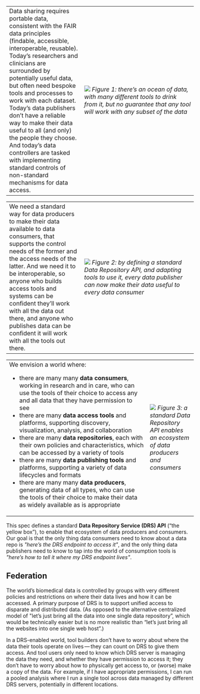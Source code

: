 <table style="width:100%">
  <tr>
    <td style="width:40%">
      Data sharing requires portable data, consistent with the FAIR data principles (findable, accessible, interoperable, reusable). Today’s researchers and clinicians are surrounded by potentially useful data, but often need bespoke tools and processes to work with each dataset. Today’s data publishers don’t have a reliable way to make their data useful to all (and only) the people they choose. And today’s data controllers are tasked with implementing standard controls of non-standard mechanisms for data access.
    </td>
    <td style="width:60%">
        <img src="/data-repository-service-schemas/public/img/figure1.png">
        <em>
          Figure 1: there’s an ocean of data, with many different tools to drink from it, but no guarantee that any tool will work with any subset of the data
        </em>
    </td>
  </tr>
</table>

<table style="width:100%">
  <tr>
    <td style="width:40%">
      We need a standard way for data producers to make their data available to data consumers, that supports the control needs of the former and the access needs of the latter. And we need it to be interoperable, so anyone who builds access tools and systems can be confident they’ll work with all the data out there, and anyone who publishes data can be confident it will work with all the tools out there.
    </td>
    <td style="width:60%">
        <img src="/data-repository-service-schemas/public/img/figure2.png">
        <em>
          Figure 2: by defining a standard Data Repository API, and adapting tools to use it, every data publisher can now make their data useful to every data consumer
        </em>
    </td>
  </tr>
</table>

<table style="width:100%">
  <tr>
    <td style="width:75%">
      We envision a world where:
      <ul>
        <li>
          there are many many <strong>data consumers</strong>, working in research and in care, who can use the tools of their choice to access any and all data that they have permission to see
        </li>
        <li>
          there are many <strong>data access tools</strong> and platforms, supporting discovery, visualization, analysis, and collaboration
        </li>
        <li>
          there are many <strong>data repositories</strong>, each with their own policies and characteristics, which can be accessed by a variety of tools
        </li>
        <li>
          there are many <strong>data publishing tools</strong> and platforms, supporting a variety of data lifecycles and formats
        </li>
        <li>
          there are many many <strong>data producers</strong>, generating data of all types, who can use the tools of their choice to make their data as widely available as is appropriate
        </li>
      </ul>
    </td>
    <td style="width:25%">
        <img src="/data-repository-service-schemas/public/img/figure3.png">
        <em>
          Figure 3: a standard Data Repository API enables an ecosystem of data producers and consumers
        </em>
    </td>
  </tr>
</table>

This spec defines a standard **Data Repository Service (DRS) API** (“the yellow box”), to enable that ecosystem of data producers and consumers. Our goal is that the only thing data consumers need to know about a data repo is *\"here’s the DRS endpoint to access it\"*, and the only thing data publishers need to know to tap into the world of consumption tools is *\"here’s how to tell it where my DRS endpoint lives\"*.

## Federation

The world’s biomedical data is controlled by groups with very different policies and restrictions on where their data lives and how it can be accessed. A primary purpose of DRS is to support unified access to disparate and distributed data. (As opposed to the alternative centralized model of "let’s just bring all the data into one single data repository”, which would be technically easier but is no more realistic than “let’s just bring all the websites into one single web host”.)

In a DRS-enabled world, tool builders don’t have to worry about where the data their tools operate on lives — they can count on DRS to give them access. And tool users only need to know which DRS server is managing the data they need, and whether they have permission to access it; they don’t have to worry about how to physically get access to, or (worse) make a copy of the data. For example, if I have appropriate permissions, I can run a pooled analysis where I run a single tool across data managed by different DRS servers, potentially in different locations.
